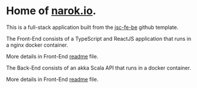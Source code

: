 # Home of [narok.io](https://narok.io).

This is a full-stack application built from the [jsc-fe-be](https://github.com/jscoobyced/jsc-fe-be) github template.

The Front-End consists of a TypeScript and ReactJS application that runs in a nginx docker container.

More details in Front-End [readme](./fe/README.md) file.

The Back-End consists of an akka Scala API that runs in a docker container.

More details in Front-End [readme](./be/README.md) file.

